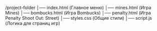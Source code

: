 /project-folder
│── index.html  (Главное меню)
│── mines.html  (Игра Mines)
│── bombucks.html  (Игра Bombucks)
│── penalty.html  (Игра Penalty Shoot Out: Street)
│── styles.css  (Общие стили)
│── script.js  (Логика для страниц игр)
